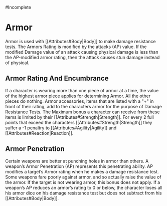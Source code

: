 #Incomplete 
# Armor
Armor is used with [[Attributes#Body|Body]] to make damage resistance tests. The Armors Rating is modified by the attacks (AP) value. If the modified Damage value of an attack causing physical damage is less than the AP-modified  armor rating, then the attack causes stun damage instead of physical.
## Armor Rating And Encumbrance
If a character is wearing more than one piece of armor at a time, the value of the highest armor piece applies for determining Armor. All the other pieces do nothing. Armor accessories, items that are listed with a "+" in front of their rating, add to the characters armor for the purpose of Damage Resistance Tests. The Maximum bonus a character can receive from these items is limited by their [[Attributes#Strength|Strength]]. For every 2 full points that exceed the characters [[Attributes#Strength|Strength]] they suffer a -1 penaltry to [[Attributes#Agility|Agility]] and [[Attributes#Reaction|Reaction]].
## Armor Penetration
Certain weapons are better at punching holes in armor than others. A weapon’s Armor Penetration (AP) represents this penetrating ability. AP modifies a target’s Armor rating when he makes a damage resistance test. Some weapons fare poorly against armor, and so actually raise the value of the armor. If the target is not wearing armor, this bonus does not apply. If a weapon’s AP reduces an armor’s rating to 0 or below, the character loses all his armor dice on his damage resistance test but does not subtract from his [[Attributes#Body|Body]].
